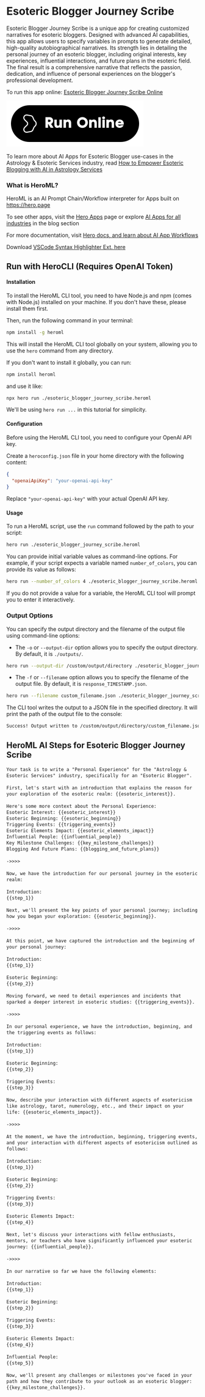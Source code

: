 # Esoteric Blogger Journey Scribe

Esoteric Blogger Journey Scribe is a unique app for creating customized narratives for esoteric bloggers. Designed with advanced AI capabilities, this app allows users to specify variables in prompts to generate detailed, high-quality autobiographical narratives. Its strength lies in detailing the personal journey of an esoteric blogger, including original interests, key experiences, influential interactions, and future plans in the esoteric field. The final result is a comprehensive narrative that reflects the passion, dedication, and influence of personal experiences on the blogger's professional development.

To run this app online: [Esoteric Blogger Journey Scribe Online](https://hero.page/app/esoteric-blogger-journey-scribe-customized-esoteric-blogger-narratives/0I9S9khT5vdWpMg2koNS)

[![Run Esoteric Blogger Journey Scribe Online](/assets/run.svg)](https://hero.page/app/esoteric-blogger-journey-scribe-customized-esoteric-blogger-narratives/0I9S9khT5vdWpMg2koNS)

To learn more about AI Apps for Esoteric Blogger use-cases in the Astrology & Esoteric Services industry, read [How to Empower Esoteric Blogging with AI in Astrology Services](https://hero.page/blog/ai/astrology-and-esoteric-services/how-to-empower-esoteric-blogging-with-ai-in-astrology-services/170736)

### What is HeroML?
HeroML is an AI Prompt Chain/Workflow interpreter for Apps built on https://hero.page 

To see other apps, visit the [Hero Apps](https://hero.page/apps) page or explore [AI Apps for all industries](https://hero.page/blog) in the blog section

For more documentation, visit [Hero docs, and learn about AI App Workflows](https://hero.page/tutorials/introduction-to-heroml)

Download [VSCode Syntax Highlighter Ext. here](https://marketplace.visualstudio.com/items?itemName=hero-page.heroml)

## Run with HeroCLI (Requires OpenAI Token)

#### Installation

To install the HeroML CLI tool, you need to have Node.js and npm (comes with Node.js) installed on your machine. If you don't have these, please install them first. 

Then, run the following command in your terminal:

```bash
npm install -g heroml
```

This will install the HeroML CLI tool globally on your system, allowing you to use the `hero` command from any directory.

If you don't want to install it globally, you can run:

```bash
npm install heroml
```

and use it like:

```bash
npx hero run ./esoteric_blogger_journey_scribe.heroml
```

We'll be using `hero run ...` in this tutorial for simplicity.

#### Configuration

Before using the HeroML CLI tool, you need to configure your OpenAI API key. 

Create a `heroconfig.json` file in your home directory with the following content:

```json
{
  "openaiApiKey": "your-openai-api-key"
}
```

Replace `"your-openai-api-key"` with your actual OpenAI API key.

#### Usage

To run a HeroML script, use the `run` command followed by the path to your script:

```bash
hero run ./esoteric_blogger_journey_scribe.heroml
```

You can provide initial variable values as command-line options. For example, if your script expects a variable named `number_of_colors`, you can provide its value as follows:

```bash
hero run --number_of_colors 4 ./esoteric_blogger_journey_scribe.heroml
```

If you do not provide a value for a variable, the HeroML CLI tool will prompt you to enter it interactively.

### Output Options

You can specify the output directory and the filename of the output file using command-line options:

- The `-o` or `--output-dir` option allows you to specify the output directory. By default, it is `./outputs/`.

```bash
hero run --output-dir /custom/output/directory ./esoteric_blogger_journey_scribe.heroml
```

- The `-f` or `--filename` option allows you to specify the filename of the output file. By default, it is `response_TIMESTAMP.json`.

```bash
hero run --filename custom_filename.json ./esoteric_blogger_journey_scribe.heroml
```

The CLI tool writes the output to a JSON file in the specified directory. It will print the path of the output file to the console:

```bash
Success! Output written to /custom/output/directory/custom_filename.json
```


## HeroML AI Steps for Esoteric Blogger Journey Scribe
```
Your task is to write a "Personal Experience" for the "Astrology & Esoteric Services" industry, specifically for an "Esoteric Blogger". 

First, let's start with an introduction that explains the reason for your exploration of the esoteric realm: {{esoteric_interest}}.

Here's some more context about the Personal Experience:
Esoteric Interest: {{esoteric_interest}}
Esoteric Beginning: {{esoteric_beginning}}
Triggering Events: {{triggering_events}}
Esoteric Elements Impact: {{esoteric_elements_impact}}
Influential People: {{influential_people}}
Key Milestone Challenges: {{key_milestone_challenges}}
Blogging And Future Plans: {{blogging_and_future_plans}}

->>>>

Now, we have the introduction for our personal journey in the esoteric realm:

Introduction:
{{step_1}}

Next, we'll present the key points of your personal journey; including how you began your exploration: {{esoteric_beginning}}.

->>>>

At this point, we have captured the introduction and the beginning of your personal journey:

Introduction:
{{step_1}}

Esoteric Beginning:
{{step_2}}

Moving forward, we need to detail experiences and incidents that sparked a deeper interest in esoteric studies: {{triggering_events}}.

->>>>

In our personal experience, we have the introduction, beginning, and the triggering events as follows:

Introduction:
{{step_1}}

Esoteric Beginning:
{{step_2}}

Triggering Events:
{{step_3}}

Now, describe your interaction with different aspects of esotericism like astrology, tarot, numerology, etc., and their impact on your life: {{esoteric_elements_impact}}.

->>>>

At the moment, we have the introduction, beginning, triggering events, and your interaction with different aspects of esotericism outlined as follows:

Introduction:
{{step_1}}

Esoteric Beginning:
{{step_2}}

Triggering Events:
{{step_3}}

Esoteric Elements Impact:
{{step_4}}

Next, let's discuss your interactions with fellow enthusiasts, mentors, or teachers who have significantly influenced your esoteric journey: {{influential_people}}.

->>>>

In our narrative so far we have the following elements:

Introduction:
{{step_1}}

Esoteric Beginning:
{{step_2}}

Triggering Events:
{{step_3}}

Esoteric Elements Impact:
{{step_4}}

Influential People:
{{step_5}}

Now, we'll present any challenges or milestones you've faced in your path and how they contribute to your outlook as an esoteric blogger: {{key_milestone_challenges}}.


```


